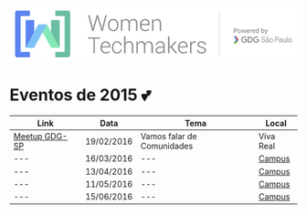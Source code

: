 ![WTM](https://raw.githubusercontent.com/wtmsp/meetings/master/banner/logo_wtm.png)

# Eventos de 2015 :two_hearts:

| Link | Data | Tema | Local |
| --- | --- | --- | --- |
| [Meetup GDG-SP](http://www.meetup.com/GDG-SP/events/228358153/) | 19/02/2016  | Vamos falar de Comunidades  | Viva Real |
| --- | 16/03/2016 | --- | [Campus](https://www.campus.co/sao-paulo/pt) |
| --- | 13/04/2016 | --- | [Campus](https://www.campus.co/sao-paulo/pt) |
| --- | 11/05/2016 | --- | [Campus](https://www.campus.co/sao-paulo/pt) |
| --- | 15/06/2016 | --- | [Campus](https://www.campus.co/sao-paulo/pt) |
